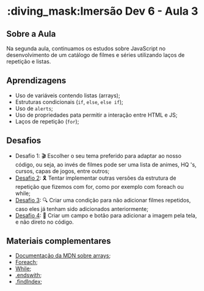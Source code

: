 <h1 align="center">:diving_mask:Imersão Dev 6 - Aula 3</h1>

## **Sobre a Aula**
Na segunda aula, continuamos os estudos sobre JavaScript no desenvolvimento de um catálogo de filmes e séries utilizando laços de repetição e listas.

## **Aprendizagens** 
* Uso de variáveis contendo listas (arrays);
* Estruturas condicionais (`if`, `else`, `else if`);
* Uso de `alerts`;
* Uso de propriedades pata permitir a interação entre HTML e JS;
* Laços de repetição (`for`);

## **Desafios**

* Desafio 1: :clapper: Escolher o seu tema preferido para adaptar ao nosso código, ou seja, ao invés de filmes pode ser uma lista de animes, HQ 's, cursos, capas de jogos, entre outros;
* [Desafio 2](https://github.com/RodrigoHarder/Imersao_Dev_6/tree/aula_3/aula_3): :reminder_ribbon: Tentar implementar outras versões da estrutura de repetição que fizemos com for, como por exemplo com foreach ou while;
* [Desafio 3](https://github.com/RodrigoHarder/Imersao_Dev_6/tree/aula_3/aula_3): :mag: Criar uma condição para não adicionar filmes repetidos, caso eles já tenham sido adicionados anteriormente;
* [Desafio 4](https://github.com/RodrigoHarder/Imersao_Dev_6/tree/aula_3/aula_3): :pencil: Criar um campo e botão para adicionar a imagem pela tela, e não direto no código. 

## **Materiais complementares**

* [Documentação da MDN sobre arrays](https://developer.mozilla.org/pt-BR/docs/Learn/JavaScript/First_steps/Arrays);
* [Foreach](https://www.w3schools.com/jsref/jsref_foreach.asp);
* [While](https://www.w3schools.com/js/js_loop_while.asp);
* [.endswith](https://www.w3schools.com/jsref/jsref_endswith.asp);
* [.findIndex](https://www.w3schools.com/jsref/jsref_findindex.asp);
